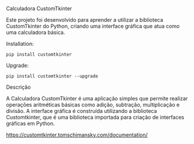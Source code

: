 Calculadora CustomTkinter

Este projeto foi desenvolvido para aprender a utilizar a biblioteca CustomTkinter do Python, criando uma interface gráfica que atua como uma calculadora básica.

Installation:
``` 
pip install customtkinter
``` 
Upgrade:
```
pip install customtkinter --upgrade
``` 
Descrição

A Calculadora CustomTkinter é uma aplicação simples que permite realizar operações aritméticas básicas como adição, subtração, multiplicação e divisão. A interface gráfica é construída utilizando a biblioteca Customtkinter, que é uma biblioteca importada para criação de interfaces gráficas em Python.

https://customtkinter.tomschimansky.com/documentation/
